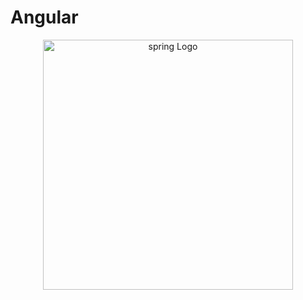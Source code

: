 # Angular

<p align="center"><a href="https://angular.dev/installation" target="_blank"><img src="https://miro.medium.com/v2/resize:fit:640/format:webp/1*UCVxApa10mkQNnNqvNqSaQ.png" width="400" alt="spring Logo"></a></p>

## 